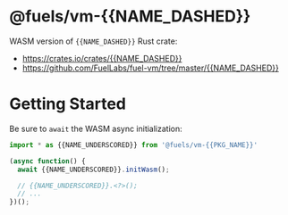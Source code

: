 
# @fuels/vm-{{NAME_DASHED}}

WASM version of `{{NAME_DASHED}}` Rust crate:
 - https://crates.io/crates/{{NAME_DASHED}}
 - https://github.com/FuelLabs/fuel-vm/tree/master/{{NAME_DASHED}}


# Getting Started

Be sure to `await` the WASM async initialization:

```ts
import * as {{NAME_UNDERSCORED}} from '@fuels/vm-{{PKG_NAME}}'

(async function() {
  await {{NAME_UNDERSCORED}}.initWasm();

  // {{NAME_UNDERSCORED}}.<?>();
  // ...
})();

```

